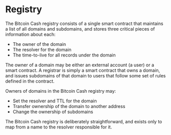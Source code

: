 # Registry

The Bitcoin Cash registry consists of a single smart contract that maintains a list of all domains and subdomains, and stores three critical pieces of information about each:
- The owner of the domain
- The resolver for the domain
- The time-to-live for all records under the domain

The owner of a domain may be either an external account (a user) or a smart contract. A registrar is simply a smart contract that owns a domain, and issues subdomains of that domain to users that follow some set of rules defined in the contract.

Owners of domains in the Bitcoin Cash registry may:
- Set the resolver and TTL for the domain
- Transfer ownership of the domain to another address
- Change the ownership of subdomains

The Bitcoin Cash registry is deliberately straightforward, and exists only to map from a name to the resolver responsible for it.
